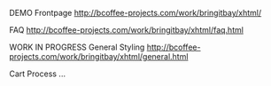 DEMO
Frontpage
http://bcoffee-projects.com/work/bringitbay/xhtml/

FAQ
http://bcoffee-projects.com/work/bringitbay/xhtml/faq.html

WORK IN PROGRESS
General Styling
http://bcoffee-projects.com/work/bringitbay/xhtml/general.html

Cart Process
...